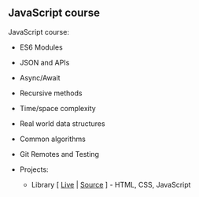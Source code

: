 ## JavaScript course
JavaScript course:
- ES6 Modules
- JSON and APIs
- Async/Await
- Recursive methods
- Time/space complexity
- Real world data structures
- Common algorithms
- Git Remotes and Testing

- Projects:
  - Library [ [Live](https://github.com/cesarbrancalhao/Odin.Library) | [Source](./Library/) ] - HTML, CSS, JavaScript
